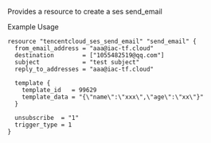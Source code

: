 Provides a resource to create a ses send_email

Example Usage

```hcl
resource "tencentcloud_ses_send_email" "send_email" {
  from_email_address = "aaa@iac-tf.cloud"
  destination        = ["1055482519@qq.com"]
  subject            = "test subject"
  reply_to_addresses = "aaa@iac-tf.cloud"

  template {
    template_id   = 99629
    template_data = "{\"name\":\"xxx\",\"age\":\"xx\"}"
  }

  unsubscribe  = "1"
  trigger_type = 1
}
```